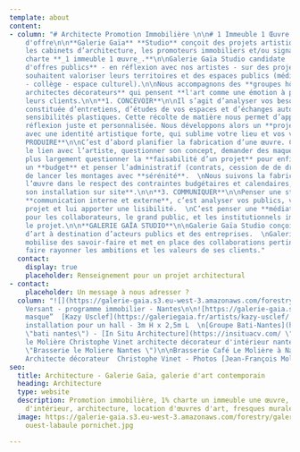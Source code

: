 ```yaml
---
template: about
content:
- column: "# Architecte Promotion Immobilière \n\n# 1 Immeuble 1 Œuvre \n\n# Appel
    d'offre\n\n**Galerie Gaïa** **Studio** conçoit des projets artistiques en accompagnant
    les cabinets d’architecture, les promoteurs immobiliers et/ou signataires de la
    charte **_1 immeuble 1 œuvre_.**\n\nGalerie Gaïa Studio candidate  à des **appels
    d'offres publics** - en réflexion avec nos artistes - sur des projets où les collectivités
    souhaitent valoriser leurs territoires et des espaces publics (médiathèque - lycée
    - collège - espace culturel).\n\nNous accompagnons des **groupes hôteliers, des
    architectes décorateurs** qui pensent **l'art comme une émotion à partager** avec
    leurs clients.\n\n**1. CONCEVOIR**\n\nIl s’agit d’analyser vos besoins. Une évaluation
    constituée d’entretiens, d’études de vos espaces et d’échanges autour de vos
    sensibilités plastiques. Cette récolte de matière nous permet d’apporter une
    réflexion juste et personnalisée. Nous développons alors un **projet sur-mesure**
    avec une identité artistique forte, qui sublime votre lieu et vos valeurs.\n\n**2.
    PRODUIRE**\n\nC’est d’abord planifier la fabrication d’une œuvre. C’est faire
    le lien avec l’artiste, questionner son concept, demander des maquettes...  \nC’est
    plus largement questionner la **faisabilité d’un projet** pour enfin concevoir
    un **budget** et penser l’administratif (contrats, cession de de droits) afin
    de lancer les montages avec **sérénité**.  \nNous suivons la fabrication de
    l’œuvre dans le respect des contraintes budgétaires et calendaires, **jusqu’à
    son installation sur site**.\n\n**3. COMMUNIQUER**\n\nPenser une stratégie de
    **communication interne et externe**, c’est analyser vos publics, valoriser le
    projet et lui apporter une lisibilité.  \nC’est penser une **médiation** pertinente
    pour les collaborateurs, le grand public, et les institutionnels impliqués dans
    le projet.\n\n**GALERIE GAÏA STUDIO**\n\nGalerie Gaïa Studio conçoit des œuvres
    d’art à destination d’acteurs publics et des entreprises.  \nGalerie Gaïa Studio
    mobilise des savoir-faire et met en place des collaborations pertinentes pour
    faire rayonner les ambitions et les valeurs de ses clients."
  contact:
    display: true
    placeholder: Renseignement pour un projet architectural
- contact:
    placeholder: Un message à nous adresser ?
  column: "![](https://galerie-gaia.s3.eu-west-3.amazonaws.com/forestry/galerie-gaia-fresque-HD_0.jpg)Fresque
    Versant - programme immobilier - Nantes\n\n![https://galerie-gaia.s3.eu-west-3.amazonaws.com/forestry/masque.jpg](https://galerie-gaia.s3.eu-west-3.amazonaws.com/forestry/masque.jpg)\n\n“Le
    masque”  [Kazy Usclef](https://galeriegaia.fr/artists/kazy-usclef/ \"1% artistique\")
    installation pour un hall - 3m H x 2,5m L  \n[Groupe Bati-Nantes](https://www.batinantes.fr/
    \"bati nantes\") - [In Situ Architecture](https://insituacv.com/ \"in situ acv\")\n\n![café
    le Molière Christophe Vinet architecte décorateur d'intérieur nantes loire atlantique](https://galerie-gaia.s3.eu-west-3.amazonaws.com/forestry/galeriegaia@brasserielemoliere@jeanfrancoismoliere.jpg
    \"Brasserie le Moliere Nantes \")\n\nBrasserie Café Le Molière à Nantes - Réalisation
    Architecte décorateur  Christophe Vinet - Photos [Jean-François Molliere]()"
seo:
  title: Architecture - Galerie Gaïa, galerie d'art contemporain
  heading: Architecture
  type: website
  description: Promotion immobilière, 1% charte un immeuble une œuvre, décoration
    d'intérieur, architecture, location d'œuvres d'art, fresques murales, street art...
  image: https://galerie-gaia.s3.eu-west-3.amazonaws.com/forestry/galeriegaia-magazinecoté
    ouest-labaule pornichet.jpg

---
```

